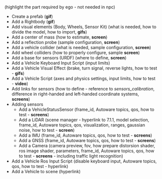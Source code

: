 (highlight the part required by ego - not needed in npc)

- Create a prefab (**gif**)
- Add a Rightbody (**gif**)
- Add visual elements (Body, Wheels, Sensor Kit) (what is needed, how to divide the model, how to import, **gifs**)
- Add a center of mass (how to estimate, **screen**)
- Add a reflection probe (sample configuration, **screen**)
- Add a vehicle collider (what is needed, sample configuration, **screen**)
- Add wheel colliders (how to properly configure, sample **screen**)
- Add a base for sensors (URDF) (where to define, **screen**)
- Add a Vehicle Keyboard Input Script (input limits)
- Add a Vehicle Visual Effect (brake, turn signal, reverse lights, how to test - **gifs**)
- Add a Vehicle Script (axes and physics settings, input limits, how to test - **video**)
- Add links for sensors (how to define - reference to *sensors_calibration*, difference in right-handed and left-handed coordinate systems, **screens**)
- Adding sensors
    - Add a VehicleStatusSensor (frame_id, Autoware topics, qos, how to test - **screens**)
    - Add a LiDAR (scene manager - hyperlink to 7.1.1, model selection, frame_id, Autoware topics, qos, visualization, ranges, gaussian noise, how to test - **screen**)
    - Add a IMU (frame_id, Autoware topics, qos, how to test - **screens**)
    - Add a GNSS (frame_id, Autoware topics, qos, how to test - **screens**)
    - Add a Camera (camera preview, fov, how prepare distorsion shader, ros image shader, parameters, frame_id, Autoware topics, qos, how to test - **screens** - including traffic light recognition)
- Add a Vehicle Ros Input Script (disable keyboard input, Autoware topics, qos, how to test - hyperlink)
- Add a Vehicle to scene (hyperlink)
